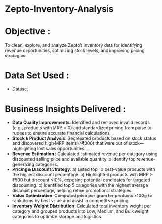 # Zepto-Inventory-Analysis

# Objective :
To clean, explore, and analyze Zepto’s inventory data for identifying revenue opportunities, optimizing stock levels, and improving pricing strategies.

# Data Set Used :
- <a href="https://github.com/RahulPrasad22/Zepto-Inventory-Analysis/blob/main/zepto_v2.csv">Dataset</a>

# Business Insights Delivered :
- **Data Quality Improvements**: Identified and removed invalid records (e.g., products with MRP = 0) and standardized pricing from paise to rupees to ensure accurate financial calculations.
- **Stock & Product Analysis**: Segregated products based on stock status and discovered high‐MRP items (>₹300) that were out of stock—highlighting lost sales opportunities.
- **Revenue Estimation** : Calculated estimated revenue per category using discounted selling price and available quantity to identify top revenue-generating categories.
- **Pricing & Discount Strategy**:
a) Listed top 10 best-value products with the highest discount percentage.
b) Highlighted products with MRP > ₹500 but discount <10%, exposing potential candidates for targeted discounting.
c) Identified top 5 categories with the highest average discount percentage, helping refine promotional strategies.
- **Value Optimization**: Computed price per gram for products ≥100g to rank items by best value and assist in competitive pricing.
- **Inventory Weight Distribution**: Calculated total inventory weight per category and grouped products into Low, Medium, and Bulk weight categories to optimize storage and logistics.


